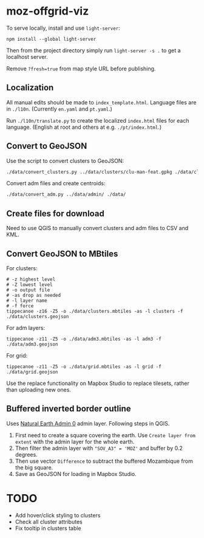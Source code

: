 # moz-offgrid-viz

To serve locally, install and use `light-server`:
```
npm install --global light-server
```

Then from the project directory simply run `light-server -s .` to get a localhost server.

Remove `?fresh=true` from map style URL before publishing.

## Localization
All manual edits should be made to `index_template.html`. Language files are in `./l10n`. (Currently `en.yaml` and `pt.yaml`.)

Run `./l10n/translate.py` to create the localized `index.html` files for each language. (English at root and others at e.g. `./pt/index.html`.)

## Convert to GeoJSON
Use the script to convert clusters to GeoJSON:
```bash
./data/convert_clusters.py ../data/clusters/clu-man-feat.gpkg ./data/clusters.geojson
```

Convert adm files and create centroids:
```bash
./data/convert_adm.py ../data/admin/ ./data/
```

## Create files for download
Need to use QGIS to manually convert clusters and adm files to CSV and KML.

## Convert GeoJSON to MBtiles
For clusters:
```
# -z highest level
# -Z lowest level
# -o output file
# -as drop as needed
# -l layer name
# -f force
tippecanoe -z16 -Z5 -o ./data/clusters.mbtiles -as -l clusters -f ./data/clusters.geojson
```

For adm layers:
```
tippecanoe -z11 -Z5 -o ./data/adm3.mbtiles -as -l adm3 -f ./data/adm3.geojson
```

For grid:
```
tippecanoe -z11 -Z5 -o ./data/grid.mbtiles -as -l grid -f ./data/grid.geojson
```

Use the replace functionality on Mapbox Studio to replace tilesets, rather than uploading new ones.

## Buffered inverted border outline
Uses [Natural Earth Admin 0](https://www.naturalearthdata.com/downloads/10m-cultural-vectors/) admin layer. Following steps in QGIS.

1. First need to create a square covering the earth. Use `Create layer from extent` with the admin layer for the whole earth.
2. Then filter the admin layer with `"SOV_A3" = 'MOZ'` and buffer by 0.2 degrees.
3. Then use vector `Difference` to subtract the buffered Mozambique from the big square.
4. Save as GeoJSON for loading in Mapbox Studio.

# TODO
- Add hover/click styling to clusters
- Check all cluster attributes
- Fix tooltip in clusters table
